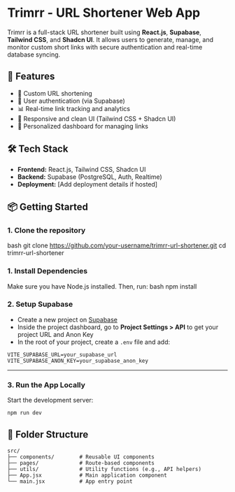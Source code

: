 # Trimrr - URL Shortener Web App

Trimrr is a full-stack URL shortener built using **React.js**, **Supabase**, **Tailwind CSS**, and **Shadcn UI**. It allows users to generate, manage, and monitor custom short links with secure authentication and real-time database syncing.

## 🚀 Features

- 🔗 Custom URL shortening
- 👤 User authentication (via Supabase)
- 📊 Real-time link tracking and analytics
- 🎨 Responsive and clean UI (Tailwind CSS + Shadcn UI)
- 📁 Personalized dashboard for managing links

## 🛠️ Tech Stack

- **Frontend:** React.js, Tailwind CSS, Shadcn UI
- **Backend:** Supabase (PostgreSQL, Auth, Realtime)
- **Deployment:** [Add deployment details if hosted]


## 📦 Getting Started

### 1. Clone the repository
bash
git clone https://github.com/your-username/trimrr-url-shortener.git
cd trimrr-url-shortener

### 1. Install Dependencies
Make sure you have Node.js installed. Then, run:
bash
npm install

### 2. Setup Supabase
- Create a new project on [Supabase](https://supabase.com/)
- Inside the project dashboard, go to **Project Settings > API** to get your project URL and Anon Key
- In the root of your project, create a `.env` file and add:
```env
VITE_SUPABASE_URL=your_supabase_url
VITE_SUPABASE_ANON_KEY=your_supabase_anon_key
```

---

### 3. Run the App Locally
Start the development server:
```bash
npm run dev
```

## 🧾 Folder Structure

```
src/
├── components/        # Reusable UI components
├── pages/             # Route-based components
├── utils/             # Utility functions (e.g., API helpers)
├── App.jsx            # Main application component
└── main.jsx           # App entry point
```
